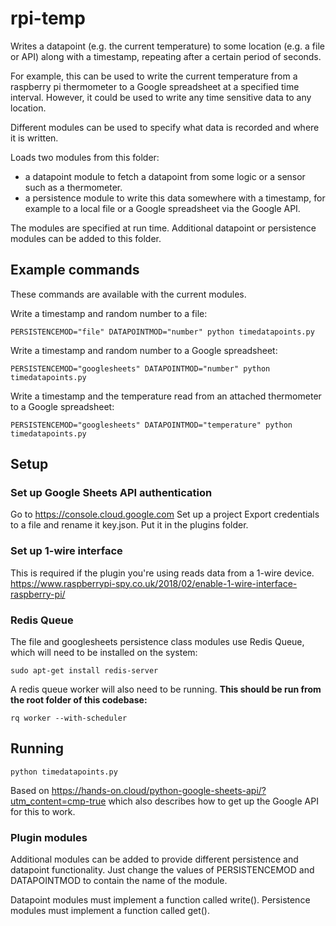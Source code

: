 # rpi-temp

Writes a datapoint (e.g. the current temperature) to some location (e.g. a file
or API) along with a timestamp, repeating after a certain period of seconds.

For example, this can be used to write the current temperature from a raspberry
pi thermometer to a Google spreadsheet at a specified time interval. However,
it could be used to write any time sensitive data to any location.

Different modules can be used to specify what data is recorded and where it is
written.

Loads two modules from this folder:
- a datapoint module to fetch a datapoint from some logic or a sensor such as a
thermometer.
- a persistence module to write this data somewhere with a timestamp, for
example to a local file or a Google spreadsheet via the Google API.

The modules are specified at run time. Additional datapoint or persistence
modules can be added to this folder.

## Example commands
These commands are available with the current modules.

Write a timestamp and random number to a file:

`PERSISTENCEMOD="file" DATAPOINTMOD="number" python timedatapoints.py`

Write a timestamp and random number to a Google spreadsheet:

`PERSISTENCEMOD="googlesheets" DATAPOINTMOD="number" python timedatapoints.py`

Write a timestamp and the temperature read from an attached thermometer to a
Google spreadsheet:

`PERSISTENCEMOD="googlesheets" DATAPOINTMOD="temperature" python timedatapoints.py`

## Setup

### Set up Google Sheets API authentication
Go to https://console.cloud.google.com
Set up a project
Export credentials to a file and rename it key.json. Put it in the plugins
folder.

### Set up 1-wire interface
This is required if the plugin you're using reads data from a 1-wire device.
https://www.raspberrypi-spy.co.uk/2018/02/enable-1-wire-interface-raspberry-pi/

### Redis Queue
The file and googlesheets persistence class modules use Redis Queue, which will
need to be installed on the system:

`sudo apt-get install redis-server`

A redis queue worker will also need to be running. **This should be run from the
root folder of this codebase:**

`rq worker --with-scheduler`

## Running
`python timedatapoints.py`

Based on https://hands-on.cloud/python-google-sheets-api/?utm_content=cmp-true
which also describes how to get up the Google API for this to work.

### Plugin modules
Additional modules can be added to provide different persistence and datapoint
functionality. Just change the values of PERSISTENCEMOD and DATAPOINTMOD to
contain the name of the module.

Datapoint modules must implement a function called write().
Persistence modules must implement a function called get().
